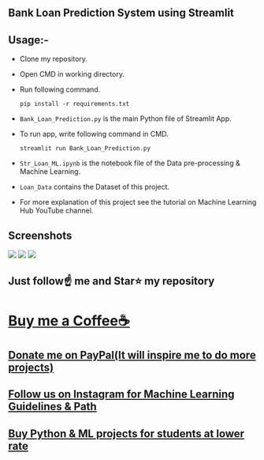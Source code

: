 ##  Bank Loan Prediction System using Streamlit 

## Usage:-

- Clone my repository.
- Open CMD in working directory.
- Run following command.

  ```
  pip install -r requirements.txt
  ```
- `Bank_Loan_Prediction.py` is the main Python file of Streamlit App. 
- To run app, write following command in CMD.

  ```
  streamlit run Bank_Loan_Prediction.py
  ```
- `Str_Loan_ML.ipynb` is the notebook file of the Data pre-processing & Machine Learning.
- `Loan_Data` contains the Dataset of this project.
- For more explanation of this project see the tutorial on Machine Learning Hub YouTube channel.

## Screenshots

<img src="https://github.com/Spidy20/Streamlit_Bank_Loan_Prediction/blob/master/sc1.png">
<img src="https://github.com/Spidy20/Streamlit_Bank_Loan_Prediction/blob/master/sc2.png">
<img src="https://github.com/Spidy20/Streamlit_Bank_Loan_Prediction/blob/master/sc3.png">

## Just follow☝️ me and Star⭐ my repository 

# [Buy me a Coffee☕](https://www.buymeacoffee.com/spidy20)
## [Donate me on PayPal(It will inspire me to do more projects)](https://www.paypal.me/spidy1820)
## [Follow us on Instagram for Machine Learning Guidelines & Path](https://www.instagram.com/machine_learning_hub.ai/)
## [Buy Python & ML projects for students at lower rate](https://www.instamojo.com/kushalbhavsar1820)
